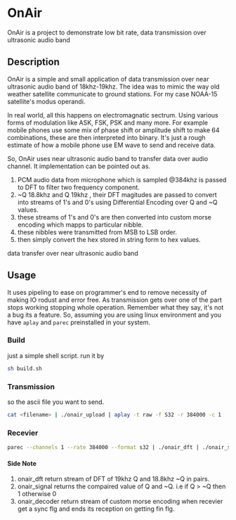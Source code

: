 # OnAir

OnAir is a project to demonstrate low bit rate, data transmission
over ultrasonic audio band

## Description

OnAir is a simple and small application of data transmission over
near ultrasonic audio band of 18khz-19khz. The idea was to mimic 
the way old weather satellite communicate to ground stations.
For my case NOAA-15 satellite's modus operandi.

In real world, all this happens on electromagnatic sectrum. Using
various forms of modulation like ASK, FSK, PSK and many more. For 
example mobile phones use some mix of phase shift or amplitude 
shift to make 64 combinations, these are then interpreted into 
binary. It's just a rough estimate of how a mobile phone use EM
wave to send and receive data.

So, OnAir uses near ultrasonic audio band to transfer data over 
audio channel. It implementation can be pointed out as.

1. PCM audio data from microphone which is sampled @384khz is 
passed to DFT to filter two frequency component.
2. ~Q 18.8khz and Q 19khz , their DFT magitudes are passed to 
convert into streams of 1's and 0's using Differential Encoding
over Q and ~Q values.
3. these streams of 1's and 0's are then converted into custom
morse encoding which mapps to particular nibble.
4. these nibbles were transmitted from MSB to LSB order.
5. then simply convert the hex stored in string form to hex 
values.

data transfer over near ultrasonic audio band

## Usage
It uses pipeling to ease on programmer's end to remove necessity
of making IO rodust and error free. As transmission gets over one
of the part stops working stopping whole operation. 
Remember what they say, it's not a bug its a feature.
So, assuming you are using linux environment and you have `aplay`
and `parec` preinstalled in your system. 
### Build
just a simple shell script. run it by
```bash
sh build.sh
```
### Transmission
so the ascii file you want to send.
```bash
cat <filename> | ./onair_upload | aplay -t raw -f S32 -r 384000 -c 1
```
### Recevier
```bash
parec --channels 1 --rate 384000 --format s32 | ./onair_dft | ./onair_signal | ./onair_decode | python3 onair_convert.py
```

#### Side Note
1. onair_dft return stream of DFT of 19khz Q and 18.8khz ~Q in pairs.
2. onair_signal returns the compaired value of Q and ~Q. i.e
if Q > ~Q then 1 otherwise 0
3. onair_decoder return stream of custom morse encoding when recevier get
a sync flg and ends its reception on getting fin flg.

